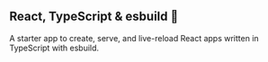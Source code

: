 ## React, TypeScript & esbuild 🚀

A starter app to create, serve, and live-reload React apps written in TypeScript with esbuild.